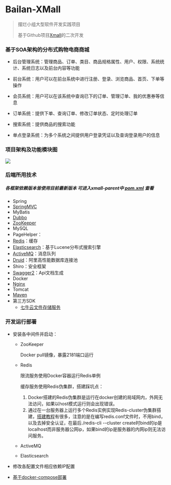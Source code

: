 # Bailan-XMall
> 摆烂小组大型软件开发实践项目
>
> 基于Github项目[Xmall](https://github.com/Exrick/xmall)的二次开发

### 基于SOA架构的分布式购物电商商城
- 后台管理系统：管理商品、订单、类目、商品规格属性、用户、权限、系统统计、系统日志以及前台内容等功能

- 前台系统：用户可以在前台系统中进行注册、登录、浏览商品、首页、下单等操作

- 会员系统：用户可以在该系统中查询已下的订单、管理订单、我的优惠券等信息

- 订单系统：提供下单、查询订单、修改订单状态、定时处理订单

- 搜索系统：提供商品的搜索功能

- 单点登录系统：为多个系统之间提供用户登录凭证以及查询登录用户的信息

### 项目架构及功能模块图

![](https://ooo.0o0.ooo/2018/07/22/5b5461926969b.png)

### 后端所用技术
##### 各框架依赖版本皆使用目前最新版本 可进入xmall-parent中 [pom.xml](https://github.com/Exrick/xmall/blob/master/xmall-parent/pom.xml) 查看
- Spring
- [SpringMVC](https://github.com/Exrick/xmall/blob/master/study/SpringMVC.md)
- MyBatis
- [Dubbo](https://github.com/Exrick/xmall/blob/master/study/Dubbo.md)
- [ZooKeeper](https://github.com/Exrick/xmall/blob/master/study/Zookeeper.md)
- MySQL
- PageHelper：
- [Redis](https://github.com/Exrick/xmall/blob/master/study/Redis.md)：缓存
- [Elasticsearch](https://github.com/Exrick/xmall/blob/master/study/Elasticsearch.md)：基于Lucene分布式搜索引擎
- [ActiveMQ](https://github.com/Exrick/xmall/blob/master/study/ActiveMQ.md)：消息队列
- [Druid](http://druid.io/)：阿里高性能数据库连接池
- Shiro：安全框架
- [Swagger2](https://github.com/Exrick/xmall/blob/master/study/Swagger2.md)：Api文档生成
- Docker
- [Nginx](https://github.com/Exrick/xmall/blob/master/study/Nginx.md)
- Tomcat
- [Maven](https://github.com/Exrick/xmall/blob/master/study/Maven.md)
- 第三方SDK
    - [七牛云文件存储服务](https://developer.qiniu.com/kodo/sdk/1239/java)

### 开发运行部署
- 安装各中间件并启动：

  - ZooKeeper

    Docker pull镜像，暴露2181端口运行

  - Redis

    限流服务使用Docker容器运行Redis单例

    缓存服务使用Redis伪集群，搭建踩坑点：

    1. Docker搭建的Redis伪集群是运行在docker创建的局域网内，外网无法访问，如果以host模式运行则会出现错误。
    2. 通过在一台服务器上运行多个Redis实例实现Redis-cluster伪集群搭建，[搭建教程](https://blog.csdn.net/Alen_xiaoxin/article/details/123057820)有很多，注意的是在编写redis.conf文件时，不用bind，以及去掉安全认证，在最后./redis-cli --cluster create时bind的ip是localhost而非服务器公网ip，如果bind的ip是服务器的内网ip则无法访问服务。

  - ActiveMQ

  - Elasticsearch

- 修改各配置文件相应依赖IP配置

- [基于docker-compose部署](https://blog.csdn.net/qq_43743023/article/details/114274536)

